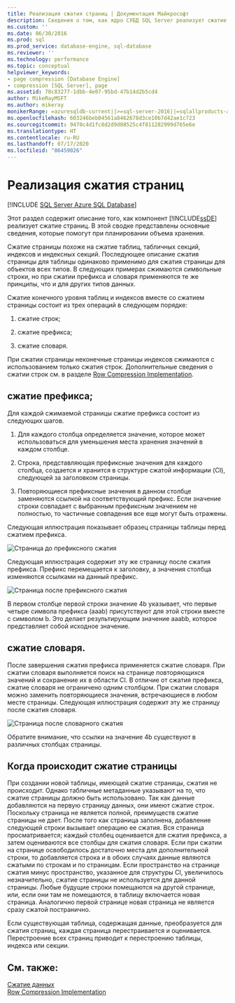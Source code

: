 ```yaml
---
title: Реализация сжатия страниц | Документация Майкрософт
description: Сведения о том, как ядро СУБД SQL Server реализует сжатие страниц, чтобы помочь вам спланировать дисковое пространство, необходимое для хранения данных.
ms.custom: ''
ms.date: 06/30/2016
ms.prod: sql
ms.prod_service: database-engine, sql-database
ms.reviewer: ''
ms.technology: performance
ms.topic: conceptual
helpviewer_keywords:
- page compression [Database Engine]
- compression [SQL Server], page
ms.assetid: 78c83277-1dbb-4e07-95bd-47b14d2b5cd4
author: MikeRayMSFT
ms.author: mikeray
monikerRange: =azuresqldb-current||>=sql-server-2016||=sqlallproducts-allversions||>=sql-server-linux-2017||=azuresqldb-mi-current
ms.openlocfilehash: 603246beb04561a8462678d3ce10b7d42ae1c723
ms.sourcegitcommit: 9470c4d1fc8d2d9d08525c4f811282999d765e6e
ms.translationtype: HT
ms.contentlocale: ru-RU
ms.lasthandoff: 07/17/2020
ms.locfileid: "86459026"
---
```

# <a name="page-compression-implementation"></a>Реализация сжатия страниц
[!INCLUDE [SQL Server Azure SQL Database](../../includes/applies-to-version/sql-asdb.md)]

  Этот раздел содержит описание того, как компонент [!INCLUDE[ssDE](../../includes/ssde-md.md)] реализует сжатие страниц. В этой сводке представлены основные сведения, которые помогут при планировании объема хранения.  
  
 Сжатие страницы похоже на сжатие таблиц, табличных секций, индексов и индексных секций. Последующее описание сжатия страницы для таблицы одинаково применимо для сжатия страницы для объектов всех типов. В следующих примерах сжимаются символьные строки, но при сжатии префикса и словаря применяются те же принципы, что и для других типов данных.  
  
 Сжатие конечного уровня таблиц и индексов вместе со сжатием страницы состоит из трех операций в следующем порядке:  
  
1.  сжатие строк;  
  
2.  сжатие префикса;  
  
3.  сжатие словаря.  

 При сжатии страницы неконечные страницы индексов сжимаются с использованием только сжатия строк. Дополнительные сведения о сжатии строк см. в разделе [Row Compression Implementation](../../relational-databases/data-compression/row-compression-implementation.md).  
  
## <a name="prefix-compression"></a>сжатие префикса;  
 Для каждой сжимаемой страницы сжатие префикса состоит из следующих шагов.  
  
1.  Для каждого столбца определяется значение, которое может использоваться для уменьшения места хранения значений в каждом столбце.  
  
2.  Строка, представляющая префиксные значения для каждого столбца, создается и хранится в структуре сжатой информации (CI), следующей за заголовком страницы.  
  
3.  Повторяющиеся префиксные значения в данном столбце заменяются ссылкой на соответствующий префикс. Если значение строки совпадает с выбранным префиксным значением не полностью, то частичные совпадения все еще могут быть отражены.  
  
 Следующая иллюстрация показывает образец страницы таблицы перед сжатием префикса.  
  
 ![Страница до префиксного сжатия](media/skt-tblcompression1c.gif "Страница до префиксного сжатия")  
  
 Следующая иллюстрация содержит эту же страницу после сжатия префикса. Префикс перемещается к заголовку, а значения столбца изменяются ссылками на данный префикс.  
  
 ![Страница после префиксного сжатия](media/tblcompression2.gif "Страница после префиксного сжатия")  
  
 В первом столбце первой строки значение 4b указывает, что первые четыре символа префикса (aaab) присутствуют для этой строки вместе с символом b. Это делает результирующим значение aaabb, которое представляет собой исходное значение.  
  
## <a name="dictionary-compression"></a>сжатие словаря.  
 После завершения сжатия префикса применяется сжатие словаря. При сжатии словаря выполняется поиск на странице повторяющихся значений и сохранение их в области CI. В отличие от сжатия префикса, сжатие словаря не ограничено одним столбцом. При сжатии словаря можно заменить повторяющиеся значения, встречающиеся в любом месте страницы. Следующая иллюстрация содержит эту же страницу после сжатия словаря.  
  
 ![Страница после словарного сжатия](media/tblcompression3.gif "Страница после словарного сжатия")  
  
 Обратите внимание, что ссылки на значение 4b существуют в различных столбцах страницы.  
  
## <a name="when-page-compression-occurs"></a>Когда происходит сжатие страницы  
 При создании новой таблицы, имеющей сжатие страницы, сжатия не происходит. Однако табличные метаданные указывают на то, что сжатие страницы должно быть использовано. Так как данные добавляются на первую страницу данных, они имеют сжатие строк. Поскольку страница не является полной, преимуществ сжатие страницы не дает. После того как страница заполнена, добавление следующей строки вызывает операцию ее сжатия. Вся страница просматривается; каждый столбец оценивается для сжатия префикса, а затем оцениваются все столбцы для сжатия словаря. Если при сжатии на странице освободилось достаточно места для дополнительной строки, то добавляется строка и в обоих случаях данные являются сжатыми по строкам и по страницам. Если пространство на странице сжатия минус пространство, указанное для структуры CI, увеличилось незначительно, сжатие страницы не используется для данной страницы. Любые будущие строки помещаются на другой странице, или, если они там не помещаются, в таблицу включается новая страница. Аналогично первой странице новая страница не является сразу сжатой постранично.  
  
 Если существующая таблица, содержащая данные, преобразуется для сжатия страниц, каждая страница перестраивается и оценивается. Перестроение всех страниц приводит к перестроению таблицы, индекса или секции.  
  
## <a name="see-also"></a>См. также:  
 [Сжатие данных](../../relational-databases/data-compression/data-compression.md)   
 [Row Compression Implementation](../../relational-databases/data-compression/row-compression-implementation.md)  
  
  
